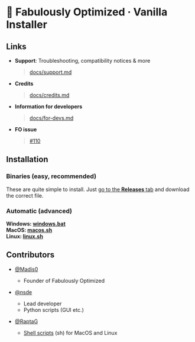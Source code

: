 # 🧰 Fabulously Optimized · Vanilla Installer
## Links
- **Support**: Troubleshooting, compatibility notices & more
    > [docs/support.md](docs/support.md)
- **Credits**
    > [docs/credits.md](docs/credits.md)
- **Information for developers**
    > [docs/for-devs.md](docs/for-devs.md)
- **FO issue**
    > [#110](https://github.com/Fabulously-Optimized/fabulously-optimized/issues/110)

## Installation
### Binaries (easy, recommended)
These are quite simple to install.
Just [go to the **Releases** tab](releases) and download the correct file. 

### Automatic (advanced)

**Windows: [windows.bat](https://github.com/RaptaG/vanilla-installer-better-sh-scripts/tree/main/install/windows.bat)<br />
MacOS: [macos.sh](https://github.com/RaptaG/vanilla-installer-better-sh-scripts/tree/main/install/macos.sh)<br />
Linux: [linux.sh](https://github.com/RaptaG/vanilla-installer-better-sh-scripts/tree/main/install/linux.sh)**

## Contributors
- [@Madis0](https://github.com/Madis0)
  - Founder of Fabulously Optimized

- [@nsde](https://github.com/nsde)
  - Lead developer
  - Python scripts (GUI etc.)

- [@RaptaG](https://github.com/RaptaG)
  - [Shell scripts](install/) (sh) for MacOS and Linux
